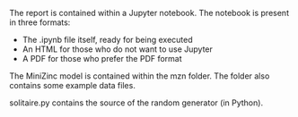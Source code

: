 The report is contained within a Jupyter notebook. The notebook is present in three formats:

- The .ipynb file itself, ready for being executed
- An HTML for those who do not want to use Jupyter
- A PDF for those who prefer the PDF format

The MiniZinc model is contained within the mzn folder. The folder also contains some example
data files.

solitaire.py contains the source of the random generator (in Python).


